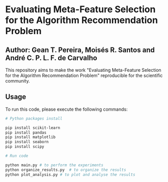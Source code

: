 # Evaluating Meta-Feature Selection for the Algorithm Recommendation Problem

## Author: Gean T. Pereira, Moisés R. Santos and André C. P. L. F. de Carvalho

This repository aims to make the work "Evaluating Meta-Feature Selection for the Algorithm Recommendation Problem" reproducible for the scientific community.

## Usage

To run this code, please execute the following commands:

```bash
# Python packages install

pip install scikit-learn
pip install pandas
pip install matplotlib
pip install seaborn
pip install scipy

# Run code

python main.py # to perform the experiments
python organize_results.py  # to organize the results
python plot_analysis.py # to plot and analyse the results
```




